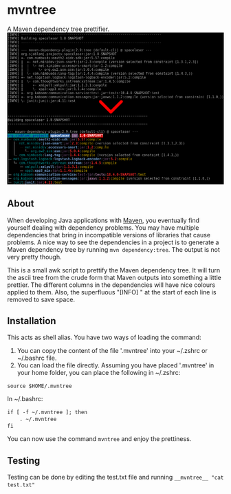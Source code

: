 # mvntree
A Maven dependency tree prettifier.
![mvntree](mvntree.png)

## About
When developing Java applications with [Maven](https://en.wikipedia.org/wiki/Apache_Maven), you eventually find yourself dealing with dependency problems. You may have multiple dependencies that bring in incompatible versions of libraries that cause problems. A nice way to see the dependencies in a project is to generate a Maven dependency tree by running `mvn dependency:tree`. The output is not very pretty though.

This is a small awk script to prettify the Maven dependency tree. It will turn the ascii tree from the crude form that Maven outputs into something a little prettier. The different columns in the dependencies will have nice colours applied to them. Also, the superfluous "[INFO] " at the start of each line is removed to save space.

## Installation
This acts as shell alias. You have two ways of loading the command:
1. You can copy the content of the file '.mvntree' into your ~/.zshrc or ~/.bashrc file.
2. You can load the file directly. Assuming you have placed '.mvntree' in your home folder, you can place the following in ~/.zshrc:

```
source $HOME/.mvntree
```

In ~/.bashrc:

```
if [ -f ~/.mvntree ]; then
    . ~/.mvntree
fi
```

You can now use the command `mvntree` and enjoy the prettiness.


## Testing
Testing can be done by editing the test.txt file and running `__mvntree__ "cat test.txt"`

